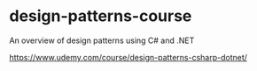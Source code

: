 # design-patterns-course
An overview of design patterns using C# and .NET

https://www.udemy.com/course/design-patterns-csharp-dotnet/
